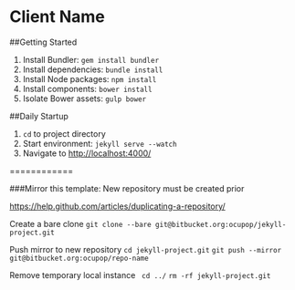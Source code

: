 Client Name
================

##Getting Started
1. Install Bundler: `gem install bundler`
2. Install dependencies: `bundle install`
3. Install Node packages: `npm install`
4. Install components: `bower install`
5. Isolate Bower assets: `gulp bower`

##Daily Startup
1. `cd` to project directory
2. Start environment: `jekyll serve --watch`
3. Navigate to [http://localhost:4000/](http://localhost:4000/)


============

###Mirror this template:
New repository must be created prior

https://help.github.com/articles/duplicating-a-repository/

Create a bare clone
`git clone --bare git@bitbucket.org:ocupop/jekyll-project.git`

Push mirror to new repository
`cd jekyll-project.git`
`git push --mirror git@bitbucket.org:ocupop/repo-name`

Remove temporary local instance
` cd ../`
`rm -rf jekyll-project.git`


